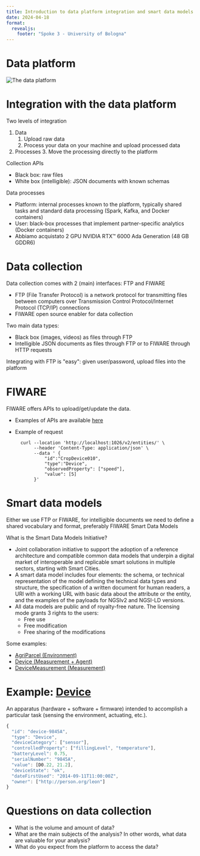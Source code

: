 ```yaml
---
title: Introduction to data platform integration and smart data models
date: 2024-04-18
format:
  revealjs: 
    footer: "Spoke 3 - University of Bologna"
---
```


# Data platform

![The data platform](https://github.com/big-unibo/pnrr-smartdatamodels/assets/18005592/68bac582-6104-4cc7-b514-c1e837600a9d)

# Integration with the data platform

Two levels of integration

1. Data
    1. Upload raw data
    2. Process your data on your machine and upload processed data
2. Processes
    3. Move the processing directly to the platform

Collection APIs​

- Black box​: raw files
- White box​ (intelligible): JSON documents with known schemas

Data processes​

- Platform: internal processes known to the platform, typically shared tasks and standard data processing (Spark, Kafka, and Docker containers)​
- User: black-box processes that implement partner-specific analytics (Docker containers)​
- Abbiamo acquistato 2 GPU NVIDIA RTX™ 6000 Ada Generation (48 GB GDDR6)

# Data collection

Data collection comes with 2 (main) interfaces: FTP and FIWARE

- FTP (File Transfer Protocol) is a network protocol for transmitting files between computers over Transmission Control Protocol/Internet Protocol (TCP/IP) connections
- FIWARE open source enabler for data collection

Two main data types:

- Black box (images, videos) as files through FTP 
- Intelligible JSON documents as files through FTP or to FIWARE through HTTP requests

Integrating with FTP is "easy": given user/password, upload files into the platform

# FIWARE

FIWARE offers APIs to upload/get/update the data.

- Examples of APIs are available [here](https://documenter.getpostman.com/view/513743/RWToNwzF#8ff1dc7a-3929-4e5b-a6c1-0b4a8074cc03) 
- Example of request

        curl --location 'http://localhost:1026/v2/entities/' \​
             --header 'Content-Type: application/json' \​
             --data ' {​
                 "id":"CropDevice010",
                 "type":"Device",​
                 "observedProperty": ["speed"],​
                 "value": [5]​
             }'

# Smart data models

Either we use FTP or FIWARE, for intelligible documents we need to define a shared vocabulary and format, preferably FIWARE Smart Data Models


What is the Smart Data Models Initiative?

- Joint collaboration initiative to support the adoption of a reference architecture and compatible common data models that underpin a digital market of interoperable and replicable smart solutions in multiple sectors, starting with Smart Cities.
- A smart data model includes four elements: the schema, or technical representation of the model defining the technical data types and structure, the specification of a written document for human readers, a URI with a working URL with basic data about the attribute or the entity, and the examples of the payloads for NGSIv2 and NGSI-LD versions.
- All data models are public and of royalty-free nature. The licensing mode grants 3 rights to the users:
    - Free use
    - Free modification
    - Free sharing of the modifications

Some examples:

- [AgriParcel (Environment)​](https://swagger.lab.fiware.org/?url=https://smart-data-models.github.io/dataModel.Agrifood/AgriParcel/swagger.yaml)
- [Device (Measurement + Agent)​](https://swagger.lab.fiware.org/?url=https://smart-data-models.github.io/dataModel.Device/Device/swagger.yaml)
- [DeviceMeasurement (Measurement)​](https://swagger.lab.fiware.org/?url=https://smart-data-models.github.io/dataModel.Device/DeviceMeasurement/swagger.yaml)

# Example: [Device](https://swagger.lab.fiware.org/?url=https://smart-data-models.github.io/dataModel.Device/Device/swagger.yaml)

An apparatus (hardware + software + firmware) intended to accomplish a particular task (sensing the environment, actuating, etc.).

```js
{
  "id": "device-9845A",
  "type": "Device",
  "deviceCategory": ["sensor"],
  "controlledProperty": ["fillingLevel", "temperature"],
  "batteryLevel": 0.75,
  "serialNumber": "9845A",
  "value": [D0.22, 21.2],
  "deviceState": "ok",
  "dateFirstUsed": "2014-09-11T11:00:00Z",
  "owner": ["http://person.org/leon"]
}
```

# Questions on data collection

- What is the volume and amount of data?
- What are the main subjects of the analysis? In other words, what data are valuable for your analysis?
- What do you expect from the platform to access the data?